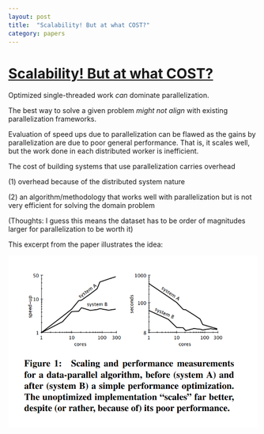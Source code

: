 ```yaml
---
layout: post
title:  "Scalability! But at what COST?"
category: papers
---
```


# [Scalability! But at what COST?](https://www.usenix.org/system/files/conference/hotos15/hotos15-paper-mcsherry.pdf)

Optimized single-threaded work *can* dominate parallelization.

The best way to solve a given problem *might not align* with existing parallelization frameworks.

Evaluation of speed ups due to parallelization can be flawed as the gains by parallelization are due to poor general performance. That is, it scales well, but the work done in each distributed worker is inefficient.

The cost of building systems that use parallelization carries overhead 

(1) overhead because of the distributed system nature

(2) an algorithm/methodology that works well with parallelization but is not very efficient for solving the domain problem

(Thoughts: I guess this means the dataset has to be order of magnitudes larger for parallelization to be worth it)

This excerpt from the paper illustrates the idea:




![scalability_but_at_what_cost.png](/assets/scalability_but_at_what_cost.png)
